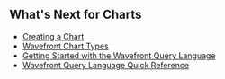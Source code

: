 ## What's Next for Charts

- [Creating a Chart](https://community.wavefront.com/docs/DOC-1064)
- [Wavefront Chart Types](https://community.wavefront.com/docs/DOC-1158)
- [Getting Started with the Wavefront Query Language](https://community.wavefront.com/docs/DOC-1019)
- [Wavefront Query Language Quick Reference](https://community.wavefront.com/docs/DOC-1011)
